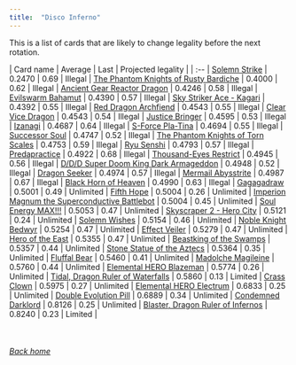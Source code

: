 ```yaml
---
title:  "Disco Inferno"
---
```


This is a list of cards that are likely to change legality before the next rotation.

| Card name | Average | Last | Projected legality |
| :-- |
[Solemn Strike](https://db.ygoprodeck.com/card/?search=Solemn%20Strike) | 0.2470 | 0.69 | Illegal |
[The Phantom Knights of Rusty Bardiche](https://db.ygoprodeck.com/card/?search=The%20Phantom%20Knights%20of%20Rusty%20Bardiche) | 0.4000 | 0.62 | Illegal |
[Ancient Gear Reactor Dragon](https://db.ygoprodeck.com/card/?search=Ancient%20Gear%20Reactor%20Dragon) | 0.4246 | 0.58 | Illegal |
[Evilswarm Bahamut](https://db.ygoprodeck.com/card/?search=Evilswarm%20Bahamut) | 0.4390 | 0.57 | Illegal |
[Sky Striker Ace - Kagari](https://db.ygoprodeck.com/card/?search=Sky%20Striker%20Ace%20-%20Kagari) | 0.4392 | 0.55 | Illegal |
[Red Dragon Archfiend](https://db.ygoprodeck.com/card/?search=Red%20Dragon%20Archfiend) | 0.4543 | 0.55 | Illegal |
[Clear Vice Dragon](https://db.ygoprodeck.com/card/?search=Clear%20Vice%20Dragon) | 0.4543 | 0.54 | Illegal |
[Justice Bringer](https://db.ygoprodeck.com/card/?search=Justice%20Bringer) | 0.4595 | 0.53 | Illegal |
[Izanagi](https://db.ygoprodeck.com/card/?search=Izanagi) | 0.4687 | 0.64 | Illegal |
[S-Force Pla-Tina](https://db.ygoprodeck.com/card/?search=S-Force%20Pla-Tina) | 0.4694 | 0.55 | Illegal |
[Successor Soul](https://db.ygoprodeck.com/card/?search=Successor%20Soul) | 0.4747 | 0.52 | Illegal |
[The Phantom Knights of Torn Scales](https://db.ygoprodeck.com/card/?search=The%20Phantom%20Knights%20of%20Torn%20Scales) | 0.4753 | 0.59 | Illegal |
[Ryu Senshi](https://db.ygoprodeck.com/card/?search=Ryu%20Senshi) | 0.4793 | 0.57 | Illegal |
[Predapractice](https://db.ygoprodeck.com/card/?search=Predapractice) | 0.4922 | 0.68 | Illegal |
[Thousand-Eyes Restrict](https://db.ygoprodeck.com/card/?search=Thousand-Eyes%20Restrict) | 0.4945 | 0.56 | Illegal |
[D/D/D Super Doom King Dark Armageddon](https://db.ygoprodeck.com/card/?search=D/D/D%20Super%20Doom%20King%20Dark%20Armageddon) | 0.4948 | 0.52 | Illegal |
[Dragon Seeker](https://db.ygoprodeck.com/card/?search=Dragon%20Seeker) | 0.4974 | 0.57 | Illegal |
[Mermail Abysstrite](https://db.ygoprodeck.com/card/?search=Mermail%20Abysstrite) | 0.4987 | 0.67 | Illegal |
[Black Horn of Heaven](https://db.ygoprodeck.com/card/?search=Black%20Horn%20of%20Heaven) | 0.4990 | 0.63 | Illegal |
[Gagagadraw](https://db.ygoprodeck.com/card/?search=Gagagadraw) | 0.5001 | 0.49 | Unlimited |
[Fifth Hope](https://db.ygoprodeck.com/card/?search=Fifth%20Hope) | 0.5004 | 0.26 | Unlimited |
[Imperion Magnum the Superconductive Battlebot](https://db.ygoprodeck.com/card/?search=Imperion%20Magnum%20the%20Superconductive%20Battlebot) | 0.5004 | 0.45 | Unlimited |
[Soul Energy MAX!!!](https://db.ygoprodeck.com/card/?search=Soul%20Energy%20MAX!!!) | 0.5053 | 0.47 | Unlimited |
[Skyscraper 2 - Hero City](https://db.ygoprodeck.com/card/?search=Skyscraper%202%20-%20Hero%20City) | 0.5121 | 0.24 | Unlimited |
[Solemn Wishes](https://db.ygoprodeck.com/card/?search=Solemn%20Wishes) | 0.5154 | 0.46 | Unlimited |
[Noble Knight Bedwyr](https://db.ygoprodeck.com/card/?search=Noble%20Knight%20Bedwyr) | 0.5254 | 0.47 | Unlimited |
[Effect Veiler](https://db.ygoprodeck.com/card/?search=Effect%20Veiler) | 0.5279 | 0.47 | Unlimited |
[Hero of the East](https://db.ygoprodeck.com/card/?search=Hero%20of%20the%20East) | 0.5355 | 0.47 | Unlimited |
[Beastking of the Swamps](https://db.ygoprodeck.com/card/?search=Beastking%20of%20the%20Swamps) | 0.5357 | 0.44 | Unlimited |
[Stone Statue of the Aztecs](https://db.ygoprodeck.com/card/?search=Stone%20Statue%20of%20the%20Aztecs) | 0.5364 | 0.35 | Unlimited |
[Fluffal Bear](https://db.ygoprodeck.com/card/?search=Fluffal%20Bear) | 0.5460 | 0.41 | Unlimited |
[Madolche Magileine](https://db.ygoprodeck.com/card/?search=Madolche%20Magileine) | 0.5760 | 0.44 | Unlimited |
[Elemental HERO Blazeman](https://db.ygoprodeck.com/card/?search=Elemental%20HERO%20Blazeman) | 0.5774 | 0.26 | Unlimited |
[Tidal, Dragon Ruler of Waterfalls](https://db.ygoprodeck.com/card/?search=Tidal,%20Dragon%20Ruler%20of%20Waterfalls) | 0.5860 | 0.13 | Limited |
[Crass Clown](https://db.ygoprodeck.com/card/?search=Crass%20Clown) | 0.5975 | 0.27 | Unlimited |
[Elemental HERO Electrum](https://db.ygoprodeck.com/card/?search=Elemental%20HERO%20Electrum) | 0.6833 | 0.25 | Unlimited |
[Double Evolution Pill](https://db.ygoprodeck.com/card/?search=Double%20Evolution%20Pill) | 0.6889 | 0.34 | Unlimited |
[Condemned Darklord](https://db.ygoprodeck.com/card/?search=Condemned%20Darklord) | 0.8126 | 0.25 | Unlimited |
[Blaster, Dragon Ruler of Infernos](https://db.ygoprodeck.com/card/?search=Blaster,%20Dragon%20Ruler%20of%20Infernos) | 0.8240 | 0.23 | Limited |

<br>

###### [Back home](index)